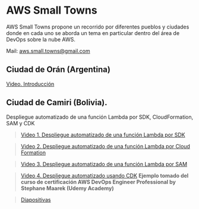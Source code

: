 # AWS Small Towns
AWS Small Towns propone un recorrido por diferentes pueblos y ciudades donde en cada
uno se aborda un tema en particular dentro del área de DevOps sobre la nube AWS.

Mail: aws.small.towns@gmail.com

## Ciudad de Orán (Argentina)
[Video. Introducción](https://www.youtube.com/watch?v=pv1BbjcRCQg)


## Ciudad de Camiri (Bolivia). 
Despliegue automatizado de una función Lambda por SDK, CloudFormation, SAM y CDK

> [Video 1. Despliegue automatizado de una función Lambda por SDK](https://www.youtube.com/watch?v=vXDYGPaHJWI)

> [Video 2. Despliegue automatizado de una función Lambda por Cloud Formation](https://www.youtube.com/watch?v=5Ze6Y1rCvGc)

> [Video 3. Despliegue automatizado de una función Lambda por SAM](https://www.youtube.com/watch?v=sdJmfO6au_U)

> [Video 4. Despliegue automatizado usando CDK](https://www.youtube.com/watch?v=HVZjEu3zeGA)
**Ejemplo tomado del curso de certificación AWS DevOps Engineer Professional by Stephane Maarek (Udemy Academy)**

> [Diapositivas](doc/AWS%20Small%20Towns-Camiri.pdf)